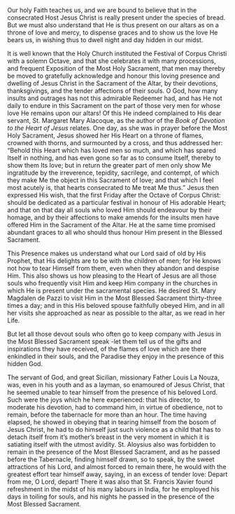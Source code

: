 
Our holy Faith teaches us, and we are bound to believe that in the consecrated Host Jesus Christ is really present under the species of bread. But we must also understand that He is thus present on our altars as on a throne of love and mercy, to dispense graces and to show us the love He bears us, in wishing thus to dwell night and day hidden in our midst.

It is well known that the Holy Church instituted the Festival of Corpus Christi with a solemn Octave, and that she celebrates it with many processions, and frequent Exposition of the Most Holy Sacrament, that men may thereby be moved to gratefully acknowledge and honour this loving presence and dwelling of Jesus Christ in the Sacrament of the Altar, by their devotions, thanksgivings, and the tender affections of their souls. O God, how many insults and outrages has not this admirable Redeemer had, and has He not daily to endure in this Sacrament on the part of those very men for whose love He remains upon our altars! Of this He indeed complained to His dear servant, St. Margaret Mary Alacoque, as the author of the _Book of Devotion to the Heart of Jesus_ relates. One day, as she was in prayer before the Most Holy Sacrament, Jesus showed her His Heart on a throne of flames, crowned with thorns, and surmounted by a cross, and thus addressed her: “Behold this Heart which has loved men so much, and which has spared Itself in nothing, and has even gone so far as to consume Itself, thereby to show them Its love; but in return the greater part of men only show Me ingratitude by the irreverence, tepidity, sacrilege, and contempt, of which they make Me the object in this Sacrament of love; and that which I feel most acutely is, that hearts consecrated to Me treat Me thus.” Jesus then expressed His wish, that the first Friday after the Octave of Corpus Christ: should be dedicated as a particular festival in honour of His adorable Heart; and that on that day all souls who loved Him should endeavour by their homage, and by their affections to make amends for the insults men have offered Him in the Sacrament of the Altar. He at the same time promised abundant graces to all who should thus honour Him present in the Blessed Sacrament.

This Presence makes us understand what our Lord said of old by His Prophet, that His delights are to be with the children of men; for He knows not how to tear Himself from them, even when they abandon and despise Him. This also shows us how pleasing to the Heart of Jesus are all those souls who frequently visit Him and keep Him company in the churches in which He is present under the sacramental species. He desired St. Mary Magdalen de Pazzi to visit Him in the Most Blessed Sacrament thirty-three times a day; and in this His beloved spouse faithfully obeyed Him, and in all her visits she approached as near as possible to the altar, as we read in her Life.

But let all those devout souls who often go to keep company with Jesus in the Most Blessed Sacrament speak -let them tell us of the gifts and inspirations they have received, of the flames of love which are there enkindled in their souls, and the Paradise they enjoy in the presence of this hidden God.

The servant of God, and great Sicilian, missionary Father Louis La Nouza, was, even in his youth and as a layman, so enamoured of Jesus Christ, that he seemed unable to tear himself from the presence of his beloved Lord. Such were the joys which he here experienced: that his director, to moderate his devotion, had to command him, in virtue of obedience, not to remain, before the tabernacle for more than an hour. The time having elapsed, he showed in obeying that in tearing himself from the bosom of Jesus Christ, he had to do himself just such violence as a child that has to detach itself from it’s mother’s breast in the very moment in which it is satiating itself with the utmost avidity. St. Aloysius also was forbidden to remain in the presence of the Most Blessed Sacrament, and as he passed before the Tabernacle, finding himself drawn, so to speak, by the sweet attractions of his Lord, and almost forced to remain there, he would with the greatest effort tear himself away, saying, in an excess of tender love: Depart from me, O Lord, depart! There it was also that St. Francis Xavier found refreshment in the midst of his many labours in India, for he employed his days in toiling for souls, and his nights he passed in the presence of the Most Blessed Sacrament.

